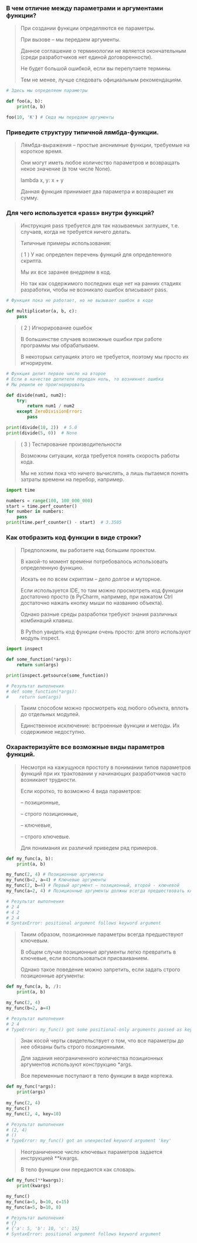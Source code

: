 ### В чем отличие между параметрами и аргументами функции?

> При создании функции определяются ее параметры. 
> 
> При вызове – мы передаем аргументы.
> 
> Данное соглашение о терминологии не является окончательным (среди разработчиков нет единой договоренности). 
> 
> Не будет большой ошибкой, если вы перепутаете термины. 
> 
> Тем не менее, лучше следовать официальным рекомендациям.

```python
# Здесь мы определяем параметры

def foo(a, b):
    print(a, b)

foo(10, 'K') # Сюда мы передаем аргументы
```

### Приведите структуру типичной лямбда-функции.

> Лямбда-выражения – простые анонимные функции, требуемые на короткое время. 
> 
> Они могут иметь любое количество параметров и возвращать некое значение (в том числе None).
>
> lambda x, y: x + y
> 
> Данная функция принимает два параметра и возвращает их сумму.


### Для чего используется «pass» внутри функций?

> Инструкция pass требуется для так называемых заглушек, т.е. случаев, когда не требуется ничего делать. 
> 
> Типичные примеры использования:
> 
> ( 1 ) У нас определен перечень функций для определенного скрипта. 
> 
> Мы их все заранее внедряем в код. 
> 
> Но так как содержимого последних еще нет на ранних стадиях разработки, чтобы не возникало ошибок вписывают pass.

```python
# Функция пока не работает, но не вызывает ошибок в коде

def multiplicator(a, b, c):
    pass
```

> ( 2 ) Игнорирование ошибок
> 
> В большинстве случаев возможные ошибки при работе программы мы обрабатываем. 
> 
> В некоторых ситуациях этого не требуется, поэтому мы просто их игнорируем.

```python
# Функция делит первое число на второе
# Если в качестве делителя передан ноль, то возникнет ошибка
# Мы решили ее проигнорировать

def divide(num1, num2):
    try:
        return num1 / num2
    except ZeroDivisionError:
        pass

print(divide(10, 2))  # 5.0
print(divide(5, 0))  # None
```

> ( 3 ) Тестирование производительности
> 
> Возможны ситуации, когда требуется понять скорость работы кода. 
> 
> Мы не хотим пока что ничего вычислять, а лишь пытаемся понять затраты времени на перебор, например.

```python
import time

numbers = range(100, 100_000_000)
start = time.perf_counter()
for number in numbers:
    pass
print(time.perf_counter() - start)  # 3.3505
```

### Как отобразить код функции в виде строки?

> Предположим, вы работаете над большим проектом. 
> 
> В какой-то момент времени потребовалось использовать определенную функцию. 
> 
> Искать ее по всем скриптам – дело долгое и муторное. 
> 
> Если используется IDE, то там можно просмотреть код функции достаточно просто (в PyCharm, например, при нажатом Ctrl достаточно нажать кнопку мыши по названию объекта). 
> 
> Однако разные среды разработки требуют знания различных комбинаций клавиш. 
> 
> В Python увидеть код функции очень просто: для этого используют модуль inspect.


```python
import inspect

def some_function(*args):
    return sum(args)

print(inspect.getsource(some_function))

# Результат выполнения
# def some_function(*args):
#    return sum(args)
```

> Таким способом можно просмотреть код любого объекта, вплоть до отдельных модулей. 
> 
> Единственное исключение: встроенные функции и методы. Их содержимое недоступно.

### Охарактеризуйте все возможные виды параметров функций.

> Несмотря на кажущуюся простоту в понимании типов параметров функций при их трактовании у начинающих разработчиков часто возникают трудности.
> 
> Если коротко, то возможно 4 вида параметров:
> 
> – позиционные,
> 
> – строго позиционные,
> 
> – ключевые,
> 
> – строго ключевые.
> 
> Для понимания их различий приведем ряд примеров.

```python
def my_func(a, b):
    print(a, b)

my_func(2, 4) # Позиционные аргументы
my_func(b=2, a=4) # Ключевые аргументы
my_func(2, b=4) # Первый аргумент – позиционный, второй - ключевой
my_func(a=2, 4) # Позиционные аргументы должны всегда предшествовать ключевым, поэтому в работе кода возникнет ошибка

# Результат выполнения
# 2 4
# 4 2
# 2 4
# SyntaxError: positional argument follows keyword argument
```

> Таким образом, позиционные параметры всегда предшествуют ключевым. 
> 
> В общем случае позиционные аргументы легко превратить в ключевые, если воспользоваться присваиванием. 
> 
> Однако такое поведение можно запретить, если задать строго позиционные аргументы:
```python
def my_func(a, b, /):
    print(a, b)

my_func(2, 4)
my_func(b=2, a=4)

# Результат выполнения
# 2 4
# TypeError: my_func() got some positional-only arguments passed as keyword arguments: 'a, b'
```

> Знак косой черты свидетельствует о том, что все параметры до нее обязаны быть строго позиционными.
> 
> Для задания неограниченного количества позиционных аргументов используют конструкцию *args. 
> 
> Все переменные поступают в тело функции в виде кортежа.

```python
def my_func(*args):
    print(args)
 
my_func(2, 4)
my_func()
my_func(2, 4, key=10)

# Результат выполнения
# (2, 4)
# ()
# TypeError: my_func() got an unexpected keyword argument 'key'
```

> Неограниченное число ключевых параметров задается инструкцией **kwargs. 
> 
> В тело функции они передаются как словарь.

```python
def my_func(**kwargs):
    print(kwargs)

my_func()
my_func(a=5, b=10, c=15)
my_func(a=5, b=10, 8)

# Результат выполнения
# {}
# {'a': 5, 'b': 10, 'c': 15}
# SyntaxError: positional argument follows keyword argument
```
